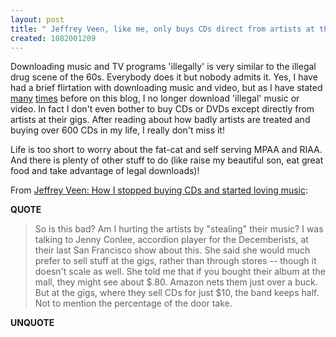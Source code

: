 ```yaml
---
layout: post
title: " Jeffrey Veen, like me, only buys CDs direct from artists at their gigs"
created: 1082001209
---
```

Downloading music and TV programs 'illegally' is very similar to the illegal drug scene of the  60s.  Everybody does it but nobody admits  it.  Yes, I have had a brief flirtation with downloading music and video, but as I have stated <a href="http://www.rolandtanglao.com/categories/drm/2003/07/28.html">many</a> <a href="http://www.rolandtanglao.com/2003/09/19.html#a5457">times</a> before on this blog, I no longer download 'illegal' music or video. In fact I don't even bother to buy CDs or DVDs except directly from artists at their gigs.  After reading about how badly artists are treated and  buying over 600 CDs in my life, I really don't miss it!

Life is too short to worry about the fat-cat and self serving MPAA  and RIAA.  And there is plenty of other stuff to do (like raise my beautiful son, eat great food and take advantage of legal downloads)!

From <a href="http://www.veen.com/jeff/archives/000515.html">Jeffrey Veen: How I stopped buying CDs and started loving music</a>:
<p><strong>QUOTE</strong></p><blockquote>So is this bad? Am I hurting the artists by "stealing" their music? I was talking to Jenny Conlee, accordion player for the Decemberists, at their last San Francisco show about this. She said she would much prefer to sell stuff at the gigs, rather than through stores -- though it doesn't scale as well. She told me that if you bought their album at the mall, they might see about $.80. Amazon nets them just over a buck. But at the gigs, where they sell CDs for just $10, the band keeps half. Not to mention the percentage of the door take.</blockquote><p><strong>UNQUOTE</strong></p>

